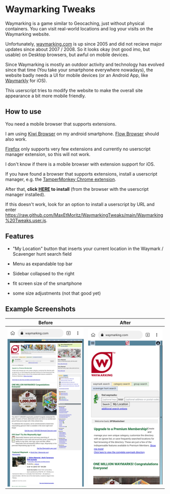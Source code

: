 # Waymarking Tweaks

Waymarking is a game similar to Geocaching, just without physical containers. You can visit real-world locations and log your visits on the Waymarking website.

Unfortunately, [waymarking.com](https://www.waymarking.com/) is up since 2005 and did not recieve major updates since about 2007 / 2008. So it looks okay (not good imo, but usable) on Desktop browsers, but awful on mobile devices.

Since Waymarking is mostly an outdoor activity and technology has evolved since that time (You take your smartphone everywhere nowadays), the website badly needs a UI for mobile devices (or an Android App, like [Waymarkly](https://apps.apple.com/app/waymarkly-a-waymarking-app/id1485909913?uo=4) for iOS).

This userscript tries to modify the website to make the overall site appearance a bit more mobile friendly.

## How to use

You need a mobile browser that supports extensions.

I am using [Kiwi Browser](https://play.google.com/store/apps/details?id=com.kiwibrowser.browser) on my android smartphone. [Flow Browser](https://play.google.com/store/apps/details?id=org.flow.browser) should also work.

[Firefox](https://play.google.com/store/apps/details?id=org.mozilla.firefox) only supports very few extensions and currently no userscript manager extension, so this will not work.

I don't know if there is a mobile browser with extension support for iOS.

If you have found a browser that supports extensions, install a userscript manager, e.g. the [TamperMonkey Chrome extension](https://chrome.google.com/webstore/detail/tampermonkey/dhdgffkkebhmkfjojejmpbldmpobfkfo).

After that, **click [HERE](https://raw.github.com/MaxEtMoritz/WaymarkingTweaks/main/Waymarking%20Tweaks.user.js) to install** (from the browser with the userscript manager installed).

If this doesn't work, look for an option to install a userscript by URL and enter https://raw.github.com/MaxEtMoritz/WaymarkingTweaks/main/Waymarking%20Tweaks.user.js.

## Features

- "My Location" button that inserts your current location in the Waymark / Scavenger hunt search field

- Menu as expandable top bar

- Sidebar collapsed to the right

- fit screen size of the smartphone

- some size adjustments (not that good yet)

## Example Screenshots
|Before|After|
|:----:|:-----:|
|![before.jpg](images/before.jpg)|![after.jpg](images/after.jpg)|
